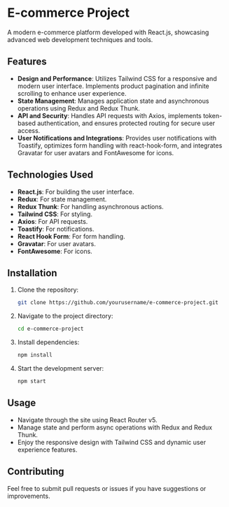# E-commerce Project

A modern e-commerce platform developed with React.js, showcasing advanced web development techniques and tools.

## Features

- **Design and Performance**: Utilizes Tailwind CSS for a responsive and modern user interface. Implements product pagination and infinite scrolling to enhance user experience.
- **State Management**: Manages application state and asynchronous operations using Redux and Redux Thunk.
- **API and Security**: Handles API requests with Axios, implements token-based authentication, and ensures protected routing for secure user access.
- **User Notifications and Integrations**: Provides user notifications with Toastify, optimizes form handling with react-hook-form, and integrates Gravatar for user avatars and FontAwesome for icons.

## Technologies Used

- **React.js**: For building the user interface.
- **Redux**: For state management.
- **Redux Thunk**: For handling asynchronous actions.
- **Tailwind CSS**: For styling.
- **Axios**: For API requests.
- **Toastify**: For notifications.
- **React Hook Form**: For form handling.
- **Gravatar**: For user avatars.
- **FontAwesome**: For icons.

## Installation

1. Clone the repository:
   ```bash
   git clone https://github.com/yourusername/e-commerce-project.git
   
2. Navigate to the project directory:
   ```bash
   cd e-commerce-project
   
3. Install dependencies:
   ```bash
   npm install
4. Start the development server:
   ```bash
   npm start   

## Usage

- Navigate through the site using React Router v5.
- Manage state and perform async operations with Redux and Redux Thunk.
- Enjoy the responsive design with Tailwind CSS and dynamic user experience features.

## Contributing

Feel free to submit pull requests or issues if you have suggestions or improvements.



